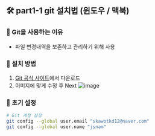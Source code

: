 ## 🛠️ part1-1 git 설치법 (윈도우 / 맥북)
### 🔹 Git을 사용하는 이유
- 파일 변경내역을 보존하고 관리하기 위해 사용

### 🔹 설치 방법
1. [Git 공식 사이트](https://git-scm.com/downloads)에서 다운로드
2. 이미지에 맞게 수정 후 Next
![image](https://github.com/user-attachments/assets/544e9537-0fe1-450b-aaad-84a9062f595a)

### 🔹 초기 설정
```bash
# Git 계정 설정
git config --global user.email "skawotkd12@naver.com"
git config --global user.name "jsnam"
```
